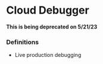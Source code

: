 # Cloud Debugger
**This is being deprecated on 5/21/23**

### Definitions
* Live production debugging

